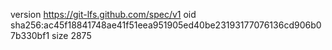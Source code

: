 version https://git-lfs.github.com/spec/v1
oid sha256:ac45f18841748ae41f51eea951905ed40be23193177076136cd906b07b330bf1
size 2875
